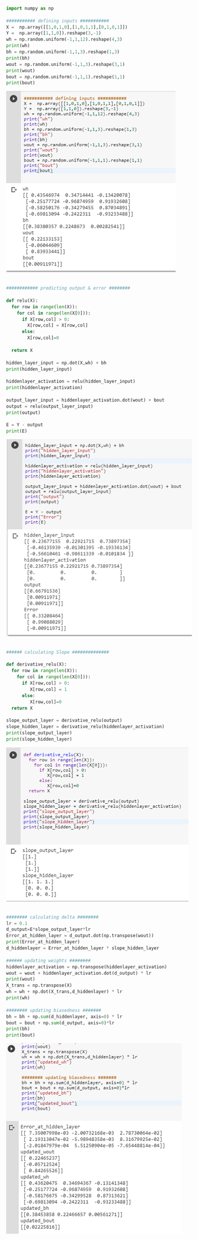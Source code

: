 ```python

import numpy as np

########### defining inputs ###########
X =  np.array([[1,0,1,0],[1,0,1,1],[0,1,0,1]])
Y =  np.array([1,1,0]).reshape(3,-1)
wh = np.random.uniform(-1,1,12).reshape(4,3)
print(wh)
bh = np.random.uniform(-1,1,3).reshape(1,3)
print(bh)
wout = np.random.uniform(-1,1,3).reshape(3,1)
print(wout)
bout = np.random.uniform(-1,1,1).reshape(1,1)
print(bout)


```

![input_wh_bh](https://github.com/TRIPTIRATHI/backward_prop/blob/master/random_wh_bh.PNG)

```python

############ predicting output & error ########

def relu(X):
  for row in range(len(X)):
    for col in range(len(X[0])):
      if X[row,col] > 0:
        X[row,col] = X[row,col]
      else:
        X[row,col]=0
    
  return X

hidden_layer_input = np.dot(X,wh) + bh
print(hidden_layer_input)
     
hiddenlayer_activation = relu(hidden_layer_input)
print(hiddenlayer_activation)

output_layer_input = hiddenlayer_activation.dot(wout) + bout
output = relu(output_layer_input)
print(output)

E = Y - output
print(E)

```

![output](https://github.com/TRIPTIRATHI/backward_prop/blob/master/output_error.PNG)

```python

###### calculating Slope ##############

def derivative_relu(X):
  for row in range(len(X)):
    for col in range(len(X[0])):
      if X[row,col] > 0:
         X[row,col] = 1
      else:
         X[row,col]=0
  return X

slope_output_layer = derivative_relu(output)
slope_hidden_layer = derivative_relu(hiddenlayer_activation)
print(slope_output_layer)
print(slope_hidden_layer)

```

![slope](https://github.com/TRIPTIRATHI/backward_prop/blob/master/slope.PNG)

```python

######## calculating delta ########
lr = 0.1
d_output=E*slope_output_layer*lr
Error_at_hidden_layer = d_output.dot(np.transpose(wout))
print(Error_at_hidden_layer)
d_hiddenlayer = Error_at_hidden_layer * slope_hidden_layer

###### updating weights ########
hiddenlayer_activation = np.transpose(hiddenlayer_activation)
wout = wout + hiddenlayer_activation.dot(d_output) * lr
print(wout)
X_trans = np.transpose(X)
wh = wh + np.dot(X_trans,d_hiddenlayer) * lr
print(wh)

######## updating biasedness #######
bh = bh + np.sum(d_hiddenlayer, axis=0) * lr
bout = bout + np.sum(d_output, axis=0)*lr
print(bh)
print(bout)

```

![updated_wh_bh](https://github.com/TRIPTIRATHI/backward_prop/blob/master/updated_wh_bh.PNG)
